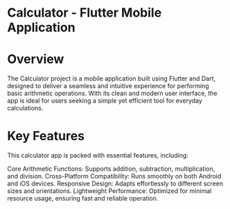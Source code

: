 # Calculator - Flutter Mobile Application
# Overview
The Calculator project is a mobile application built using Flutter and Dart, designed to deliver a seamless and intuitive experience for performing basic arithmetic operations. With its clean and modern user interface, the app is ideal for users seeking a simple yet efficient tool for everyday calculations.

# Key Features
This calculator app is packed with essential features, including:

Core Arithmetic Functions: Supports addition, subtraction, multiplication, and division.
Cross-Platform Compatibility: Runs smoothly on both Android and iOS devices.
Responsive Design: Adapts effortlessly to different screen sizes and orientations.
Lightweight Performance: Optimized for minimal resource usage, ensuring fast and reliable operation.

